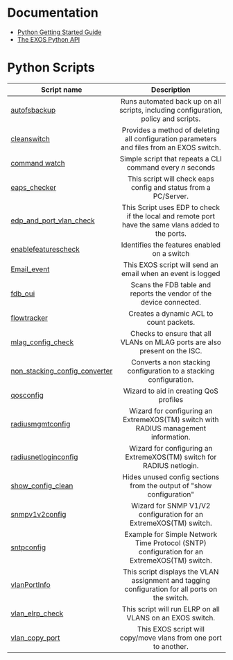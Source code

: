 # Documentation
* [Python Getting Started Guide](http://www.extremenetworks.com/wp-content/uploads/2015/02/Python_Getting_Started_Guide.pdf)
* [The EXOS Python API](http://documentation.extremenetworks.com/python/)

# Python Scripts
| Script name   | Description   |
| ------------- |:-------------:|
|[autofsbackup](autofsbackuppy)| Runs automated back up on all scripts, including configuration, policy and scripts.|
|[cleanswitch](cleanswitch)|Provides a method of deleting all configuration parameters and files from an EXOS switch.|
|[command watch](watch)| Simple script that repeats a CLI command every *n* seconds|
|[eaps_checker](eaps_checker)| This script will check eaps config and status from a PC/Server.|
|[edp_and_port_vlan_check](edp_and_port_vlan_check) | This Script uses EDP to check if the local and remote port have the same vlans added to the ports.|
|[enablefeaturescheck](enablefeaturescheckpy)|Identifies the features enabled on a switch|
|[Email_event](Email_event)|This EXOS script will send an email when an event is logged|
|[fdb_oui](fdb_oui)|Scans the FDB table and reports the vendor of the device connected.|
|[flowtracker](flowtracker)|Creates a dynamic ACL to count packets.|
|[mlag_config_check](mlag_config_check)|Checks to ensure that all VLANs on MLAG ports are also present on the ISC.|
|[non_stacking_config_converter](non_stacking_config_converter)|Converts a non stacking configuration to a stacking configuration.|
|[qosconfig](qosconfigpy)|Wizard to aid in creating QoS profiles|
|[radiusmgmtconfig](radiusmgmtconfigpy)|Wizard for configuring an ExtremeXOS(TM) switch with RADIUS management information.|
|[radiusnetloginconfig](radiusnetloginconfigpy)|Wizard for configuring an ExtremeXOS(TM) switch for RADIUS netlogin.|
|[show_config_clean](show_config_clean)|Hides unused config sections from the output of "show configuration"|
|[snmpv1v2config](snmpv1v2configpy)|Wizard for SNMP V1/V2 configuration for an ExtremeXOS(TM) switch.|
|[sntpconfig](sntpconfigpy) |Example for Simple Network Time Protocol (SNTP) configuration for an ExtremeXOS(TM) switch.|
|[vlanPortInfo](vlanportinfo)|This script displays the VLAN assignment and tagging configuration for all ports on the switch.|
|[vlan_elrp_check](vlan_elrp_check)|This script will run ELRP on all VLANS on an EXOS switch.|
|[vlan_copy_port](vlan_copy_port)|This EXOS script will copy/move vlans from one port to another.|
